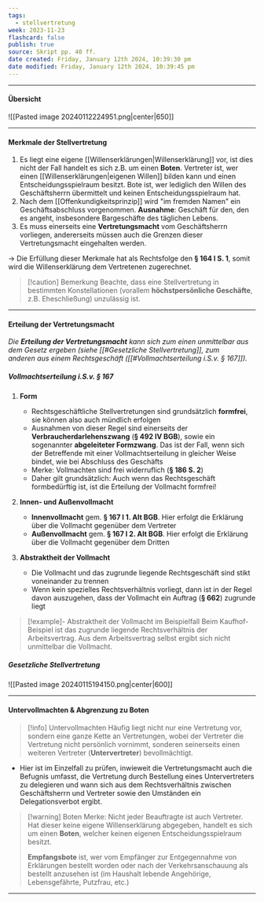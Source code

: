 ```yaml
---
tags:
  - stellvertretung
week: 2023-11-23
flashcard: false
publish: true
source: Skript pp. 40 ff.
date created: Friday, January 12th 2024, 10:39:30 pm
date modified: Friday, January 12th 2024, 10:39:45 pm
---
```

***
#### Übersicht

![[Pasted image 20240112224951.png|center|650]]

***
#### Merkmale der Stellvertretung

1. Es liegt eine eigene [[Willenserklärungen|Willenserklärung]] vor, ist dies nicht der Fall handelt es sich z.B. um einen **Boten**. Vertreter ist, wer einen [[Willenserklärungen|eigenen Willen]] bilden kann und einen Entscheidungsspielraum besitzt. Bote ist, wer lediglich den Willen des Geschäftsherrn übermittelt und keinen Entscheidungsspielraum hat.
2. Nach dem [[Offenkundigkeitsprinzip]] wird "im fremden Namen" ein Geschäftsabschluss vorgenommen. **Ausnahme**: Geschäft für den, den es angeht, insbesondere Bargeschäfte des täglichen Lebens.
3. Es muss einerseits eine **Vertretungsmacht** vom Geschäftsherrn vorliegen, andererseits müssen auch die Grenzen dieser Vertretungsmacht eingehalten werden.

$\longrightarrow$ Die Erfüllung dieser Merkmale hat als Rechtsfolge den **§ 164 I S. 1**, somit wird die Willenserklärung dem Vertretenen zugerechnet.

> [!caution] Bemerkung 
> Beachte, dass eine Stellvertretung in bestimmten Konstellationen (vorallem **höchstpersönliche Geschäfte**, z.B. Eheschließung) unzulässig ist.

***
#### Erteilung der Vertretungsmacht

*Die **Erteilung der Vertretungsmacht** kann sich zum einen unmittelbar aus dem Gesetz ergeben (siehe [[#Gesetzliche Stellvertretung]], zum anderen aus einem Rechtsgeschäft ([[#Vollmachtserteilung i.S.v. § 167]]).*

##### Vollmachtserteilung i.S.v. § 167

1. **Form**
	- Rechtsgeschäftliche Stellvertretungen sind grundsätzlich **formfrei**, sie können also auch mündlich erfolgen
	- Ausnahmen von dieser Regel sind einerseits der **Verbraucherdarlehenszwang** (**§ 492 IV BGB**), sowie ein sogenannter **abgeleiteter Formzwang**. Das ist der Fall, wenn sich der Betreffende mit einer Vollmachtserteilung in gleicher Weise bindet, wie bei Abschluss des Geschäfts
	- Merke: Vollmachten sind frei widerruflich (**§ 186 S. 2**)
	- Daher gilt grundsätzlich: Auch wenn das Rechtsgeschäft formbedürftig ist, ist die Erteilung der Vollmacht formfrei!

2. **Innen- und Außenvollmacht**
	- **Innenvollmacht** gem. **§ 167 I 1. Alt BGB**. Hier erfolgt die Erklärung über die Vollmacht gegenüber dem Vertreter
	- **Außenvollmacht** gem. **§ 167 I 2. Alt BGB**. Hier erfolgt die Erklärung über die Vollmacht gegenüber dem Dritten

3. **Abstraktheit der Vollmacht**
	- Die Vollmacht und das zugrunde liegende Rechtsgeschäft sind stikt voneinander zu trennen
	- Wenn kein spezielles Rechtsverhältnis vorliegt, dann ist in der Regel davon auszugehen, dass der Vollmacht ein Auftrag (**§ 662**) zugrunde liegt

> [!example]- Abstraktheit der Vollmacht im Beispielfall 
> Beim Kaufhof-Beispiel ist das zugrunde liegende Rechtsverhältnis der Arbeitsvertrag. Aus dem Arbeitsvertrag selbst ergibt sich nicht unmittelbar die Vollmacht. 

##### Gesetzliche Stellvertretung

![[Pasted image 20240115194150.png|center|600]]

***
#### Untervollmachten & Abgrenzung zu Boten

> [!info] Untervollmachten 
> Häufig liegt nicht nur eine Vertretung vor, sondern eine ganze Kette an Vertretungen, wobei der Vertreter die Vertretung nicht persönlich vornimmt, sonderen seinerseits einen weiteren Vertreter (**Untervertreter**) bevollmächtigt.

- Hier ist im Einzelfall zu prüfen, inwieweit die Vertretungsmacht auch die Befugnis umfasst, die Vertretung durch Bestellung eines Untervertreters zu delegieren und wann sich aus dem Rechtsverhältnis zwischen Geschäftsherrn und Vertreter sowie den Umständen ein Delegationsverbot ergibt.

> [!warning] Boten 
> Merke: Nicht jeder Beauftragte ist auch Vertreter. Hat dieser keine eigene Willenserklärung abgegeben, handelt es sich um einen **Boten**, welcher keinen eigenen Entscheidungsspielraum besitzt.
> 
> **Empfangsbote** ist, wer vom Empfänger zur Entgegennahme von Erklärungen bestellt worden oder nach der Verkehrsanschauung als bestellt anzusehen ist (im Haushalt lebende Angehörige, Lebensgefährte, Putzfrau, etc.)

***
